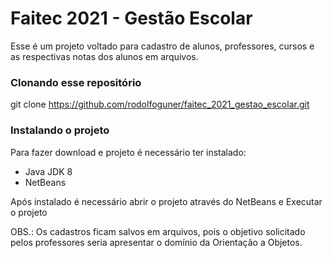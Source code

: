 # Faitec 2021 - Gestão Escolar

Esse é um projeto voltado para cadastro de alunos, professores, cursos e as respectivas notas dos alunos em arquivos. 

### Clonando esse repositório

git clone https://github.com/rodolfoguner/faitec_2021_gestao_escolar.git

### Instalando o projeto

Para fazer download e projeto é necessário ter instalado:

* Java JDK 8
* NetBeans

Após instalado é necessário abrir o projeto através do NetBeans e Executar o projeto

OBS.: Os cadastros ficam salvos em arquivos, pois o objetivo solicitado pelos professores seria apresentar o domínio da Orientação a Objetos.
